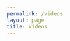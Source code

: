 ```yaml
---
permalink: /videos
layout: page
title: Videos
---
```


<script src="https://bibbase.org/show?bib=https://bibbase.org/network/files/rNC9qHstdycsJZAaa&jsonp=1"></script> 